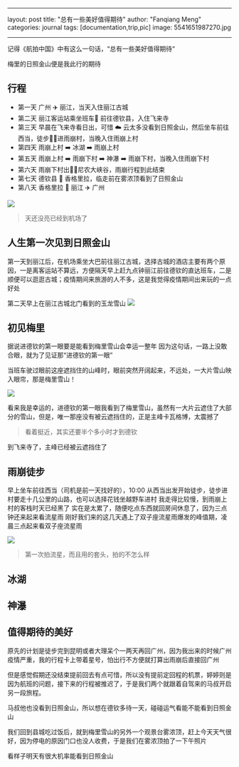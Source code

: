 <!--
 * @Author: g05047
 * @Date: 2022-09-03 13:24:28
 * @LastEditors: g05047
 * @LastEditTime: 2022-10-25 11:36:01
 * @Description: file content
-->
---
layout: post
title: "总有一些美好值得期待"
author: "Fanqiang Meng"
categories: journal
tags: [documentation,trip,pic]
image: 5541651987270.jpg


---

记得《航拍中国》中有这么一句话，“总有一些美好值得期待“

梅里的日照金山便是我此行的期待

## 行程

- 第一天 广州 ✈️  丽江，当天入住丽江古城
- 第二天 丽江客运站乘坐班车🚌 前往德钦县，入住飞来寺
- 第三天 早晨在飞来寺看日出，可惜 ☁️  云太多没看到日照金山，然后坐车前往西当，徒步🚶‍♂️进雨崩村，当晚入住雨崩上村
- 第四天 雨崩上村 ➡️ 冰湖 ➡️ 雨崩上村
- 第五天 雨崩上村 ➡️  雨崩下村 ➡️  神瀑 ➡️ 雨崩下村，当晚入住雨崩下村
- 第六天 雨崩下村出🚶‍♀️尼农大峡谷，雨崩行程到此结束
- 第七天 德钦县 🚗  香格里拉，临走前在雾浓顶看到了日照金山
- 第八天 香格里拉 🚗  丽江 ✈️  广州


<img src="{{site.url}}/assets/img/2021-12-13/IMG_2561.JPG"/>

> 天还没亮已经到机场了


## 人生第一次见到日照金山
第一天到丽江后，在机场乘坐大巴前往丽江古城，选择古城的酒店主要有两个原因，一是离客运站不算远，方便隔天早上赶九点钟丽江前往德钦的直达班车，二是顺便可以逛逛古城；疫情期间来旅游的人不多，这是我觉得疫情期间出来玩的一点好处

第二天早上在丽江古城北门看到的玉龙雪山
<img src="{{site.url}}/assets/img/2021-12-13/DSC_1292.JPG"/>


## 初见梅里
据说进德钦的第一眼要是能看到梅里雪山会幸运一整年
因为这句话，一路上没敢合眼，就为了见证那“进德钦的第一眼”

当班车驶过眼前这座遮挡住的山峰时，眼前突然开阔起来，不远处，一大片雪山映入眼帘，那是梅里雪山！

<img src="{{site.url}}/assets/img/2021-12-13/1647156223135.JPG"/>

看来我是幸运的，进德钦的第一眼我看到了梅里雪山，虽然有一大片云遮住了大部分的雪山，但是，唯一那座没有被云遮挡住的，正是主峰卡瓦格博，太震撼了
> 看着挺近，其实还要半个多小时才到德钦



到飞来寺了，主峰已经被云遮挡住了

## 雨崩徒步

早上坐车前往西当（司机是前一天找好的），10:00 从西当出发开始徒步，徒步进村要走十几公里的山路，也可以选择花钱坐越野车进村
我走得比较慢，到雨崩上村的客栈时天已经黑了
实在是太累了，随便吃点东西就回房间休息了，因为三点钟还来起来看流星雨
刚好我们来的这几天遇上了双子座流星雨爆发的峰值期，凌晨三点起来看双子座流星雨

<img src="{{site.url}}/assets/img/2021-12-13/IMG_2562.PNG"/>

> 第一次拍流星，而且用的套头，拍的不怎么样

## 冰湖


## 神瀑


## 值得期待的美好
原先的计划是徒步完到昆明或者大理呆个一两天再回广州，因为我出来的时候广州疫情严重，我的行程卡上带着星号，怕出行不方便就打算出雨崩后直接回广州

但是感觉假期还没结束提前回去有点可惜，所以没有提前定回程的机票，婷婷则是因为航班的问题，接下来的行程被推迟了，于是我们两个就跟着自驾来的马叔开启另一段旅程。

马叔他也没看到日照金山，所以想在德钦多待一天，碰碰运气看能不能看到日照金山


我们回到县城吃过饭后，就到梅里雪山的另外一个观景台雾浓顶，赶上今天天气很好，因为停电的原因门口也没人收费，于是我们在雾浓顶拍了一下午照片

看样子明天有很大机率能看到日照金山










